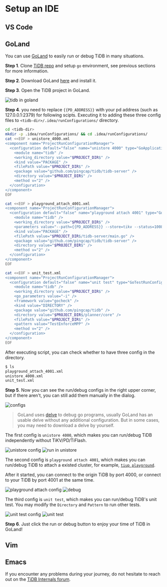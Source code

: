 # Setup an IDE

## VS Code

## GoLand

You can use [GoLand](https://www.jetbrains.com/go/) to easily run or debug TiDB in many situations.

**Step 1**. Clone [TiDB repo](https://github.com/pingcap/tidb) and setup `go` environment, see previous sections for more information.

**Step 2**. Download GoLand [here](https://www.jetbrains.com/go/download/) and install it.

**Step 3**. Open the TiDB project in GoLand.

![tidb in goland](https://user-images.githubusercontent.com/30543181/118812264-7fb9cc00-b8e0-11eb-8825-223afa93b2f0.png)

**Step 4**. you need to replace ```{{PD_ADDRESS}}``` with your pd address (such as 127.0.0.1:2379) for following scipts. Executing it to adding these three config files to `<tidb-dir>/.idea/runConfigurations/` directory. 

```bash
cd <tidb-dir>
mkdir -p .idea/runConfigurations/ && cd .idea/runConfigurations/
cat <<EOF > unistore_4000.xml
<component name="ProjectRunConfigurationManager">
  <configuration default="false" name="unistore 4000" type="GoApplicationRunConfiguration" factoryName="Go Application">
    <module name="tidb" />
    <working_directory value="$PROJECT_DIR$" />
    <kind value="PACKAGE" />
    <filePath value="$PROJECT_DIR$" />
    <package value="github.com/pingcap/tidb/tidb-server" />
    <directory value="$PROJECT_DIR$" />
    <method v="2" />
  </configuration>
</component>
EOF

cat <<EOF > playground_attach_4001.xml
<component name="ProjectRunConfigurationManager">
  <configuration default="false" name="playground attach 4001" type="GoApplicationRunConfiguration" factoryName="Go Application">
    <module name="tidb" />
    <working_directory value="$PROJECT_DIR$" />
    <parameters value="--path={{PD_ADDRESS}} --store=tikv --status=10081 -P 4001 " />
    <kind value="PACKAGE" />
    <filePath value="$PROJECT_DIR$/tidb-server/main.go" />
    <package value="github.com/pingcap/tidb/tidb-server" />
    <directory value="$PROJECT_DIR$" />
    <method v="2" />
  </configuration>
</component>
EOF

cat <<EOF > unit_test.xml
<component name="ProjectRunConfigurationManager">
  <configuration default="false" name="unit test" type="GoTestRunConfiguration" factoryName="Go Test">
    <module name="tidb" />
    <working_directory value="$PROJECT_DIR$" />
    <go_parameters value="-i" />
    <framework value="gocheck" />
    <kind value="DIRECTORY" />
    <package value="github.com/pingcap/tidb" />
    <directory value="$PROJECT_DIR$/planner/core" />
    <filePath value="$PROJECT_DIR$" />
    <pattern value="TestEnforceMPP" />
    <method v="2" />
  </configuration>
</component>
EOF
```

After executing script, you can check whether to have three config in the directory. 
```bash
$ ls
playground_attach_4001.xml
unistore_4000.xml
unit_test.xml
```
**Step 5**. Now you can see the run/debug configs in the right upper corner, but if there aren't, you can still add them manually in the dialog.

![configs](https://user-images.githubusercontent.com/30543181/118766709-63ea0200-b8af-11eb-9176-bc3fb6f566d4.png)

> GoLand uses [delve](https://github.com/go-delve/delve) to debug go programs, usually GoLand has an usable delve without any additional configuration. But in some cases, you may need to download a delve by yourself.

The first config is `unistore 4000`, which makes you can run/debug TiDB independently without TiKV/PD/TiFlash.

![unistore config](https://user-images.githubusercontent.com/30543181/118766909-a4498000-b8af-11eb-8e20-9e2aff1a0b44.png) ![run in unistore](https://user-images.githubusercontent.com/30543181/118769645-f9d35c00-b8b2-11eb-9048-1b696ead2815.png)

The second config is `playground attach 4001`, which makes you can run/debug TiDB to attach a existed cluster, for example, [`tiup playground`](https://docs.pingcap.com/tidb/stable/tiup-playground).

After it started, you can connect to the origin TiDB by port 4000, or connect to your TiDB by port 4001 at the same time.

![playground attach config](https://user-images.githubusercontent.com/30543181/118767132-f38fb080-b8af-11eb-93cd-bdbe95ff2102.png) ![debug](https://user-images.githubusercontent.com/30543181/118771847-9860bc80-b8b5-11eb-856f-4b4f21d035de.png)

The third config is `unit test`, which makes you can run/debug TiDB's unit test. You may modify the `Directory` and `Pattern` to run other tests.

![unit test config](https://user-images.githubusercontent.com/30543181/118767852-dad3ca80-b8b0-11eb-86ae-306bd4a995bc.png) ![unit test](https://user-images.githubusercontent.com/30543181/118769164-7285e880-b8b2-11eb-923e-c3eaffcddfd6.png)

**Step 6**. Just click the run or debug button to enjoy your time of TiDB in GoLand!

## Vim

## Emacs

If you encounter any problems during your journey, do not hesitate to reach out on the [TiDB Internals forum](https://internals.tidb.io/).
